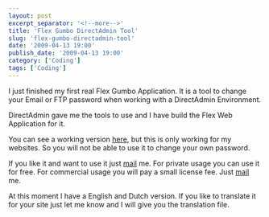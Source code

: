 ```yaml
---
layout: post
excerpt_separator: '<!--more-->'
title: 'Flex Gumbo DirectAdmin Tool'
slug: 'flex-gumbo-directadmin-tool'
date: '2009-04-13 19:00'
publish_date: '2009-04-13 19:00'
category: ['Coding']
tags: ['Coding']
---
```

I just finished my first real Flex Gumbo Application. It is a tool to change
your Email or FTP password when working with a DirectAdmin Environment.  
  
DirectAdmin gave me the tools to use and I have build the Flex Web Application
for it.  
  
  
  
You can see a working version [here](http://www.brighthost.eu/directadmin/
"DirectAdmin User Tool build in Flex Gumbo"), but this is only working for my
websites. So you will not be able to use it to change your own password.

If you like it and want to use it just [mail](mailto:theo@vandersluijs.nl) me.
For private usage you can use it for free. For commercial usage you will pay a
small license fee. Just [mail](mailto:theo@vandersluijs.nl) me.  
  
At this moment I have a English and Dutch version. If you like to translate it
for your site just let me know and I will give you the translation file.

